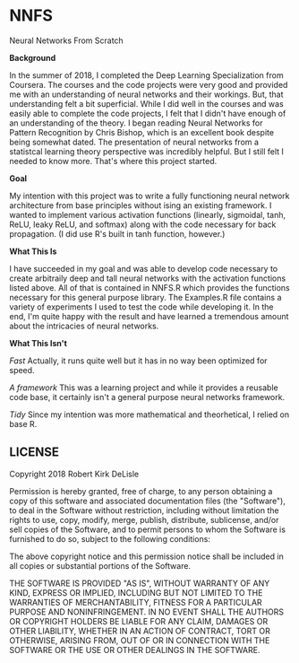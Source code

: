 # NNFS
Neural Networks From Scratch

**Background**

In the summer of 2018, I completed the Deep Learning Specialization from Coursera.  The courses and the code projects were very good and provided me with an understanding of neural networks and their workings.  But, that understanding felt a bit superficial.  While I did well in the courses and was easily able to complete the code projects, I felt that I didn't have enough of an understanding of the theory.  I began reading Neural Networks for Pattern Recognition by Chris Bishop, which is an excellent book despite being somewhat dated.  The presentation of neural networks from a statistcal learning theory perspective was incredibly helpful.  But I still felt I needed to know more.  That's where this project started.

**Goal**

My intention with this project was to write a fully functioning neural network architecture from base principles without ising an existing framework.  I wanted to implement various activation functions (linearly, sigmoidal, tanh, ReLU, leaky ReLU, and softmax) along with the code necessary for back propagation.  (I did use R's built in tanh function, however.)

**What This Is**

I have succeeded in my goal and was able to develop code necessary to create arbitraily deep and tall neural networks with the activation functions listed above.  All of that is contained in NNFS.R which provides the functions necessary for this general purpose library.  The Examples.R file contains a variety of experiments I used to test the code while developing it.  In the end, I'm quite happy with the result and have learned a tremendous amount about the intricacies of neural networks.

**What This Isn't**

*Fast* 
Actually, it runs quite well but it has in no way been optimized for speed.

*A framework*
This was a learning project and while it provides a reusable code base, it certainly isn't a general purpose neural networks framework.

*Tidy*
Since my intention was more mathematical and theorhetical, I relied on base R.

## LICENSE

Copyright 2018 Robert Kirk DeLisle

Permission is hereby granted, free of charge, to any person obtaining a copy of this software and associated documentation files (the "Software"), to deal in the Software without restriction, including without limitation the rights to use, copy, modify, merge, publish, distribute, sublicense, and/or sell copies of the Software, and to permit persons to whom the Software is furnished to do so, subject to the following conditions:

The above copyright notice and this permission notice shall be included in all copies or substantial portions of the Software.

THE SOFTWARE IS PROVIDED "AS IS", WITHOUT WARRANTY OF ANY KIND, EXPRESS OR IMPLIED, INCLUDING BUT NOT LIMITED TO THE WARRANTIES OF MERCHANTABILITY, FITNESS FOR A PARTICULAR PURPOSE AND NONINFRINGEMENT. IN NO EVENT SHALL THE AUTHORS OR COPYRIGHT HOLDERS BE LIABLE FOR ANY CLAIM, DAMAGES OR OTHER LIABILITY, WHETHER IN AN ACTION OF CONTRACT, TORT OR OTHERWISE, ARISING FROM, OUT OF OR IN CONNECTION WITH THE SOFTWARE OR THE USE OR OTHER DEALINGS IN THE SOFTWARE.
